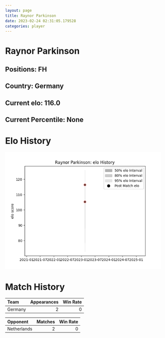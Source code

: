 ```yaml
---  
layout: page  
title: Raynor Parkinson  
date: 2023-02-24 02:31:05.179528  
categories: player  
---
```

# Raynor Parkinson

## Positions: FH

## Country: Germany

## Current elo: 116.0

## Current Percentile: None

# Elo History


![elo history](history_RaynorParkinson.png)
# Match History


| Team    |   Appearances |   Win Rate |
|:--------|--------------:|-----------:|
| Germany |             2 |          0 |

| Opponent    |   Matches |   Win Rate |
|:------------|----------:|-----------:|
| Netherlands |         2 |          0 |